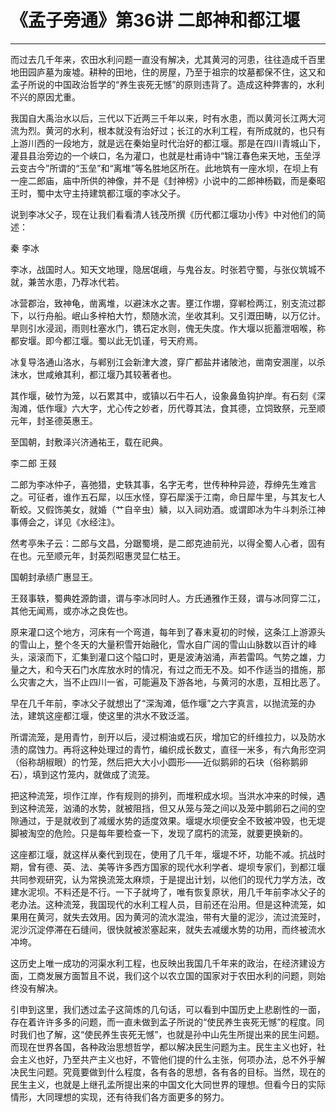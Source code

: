 # 《孟子旁通》第36讲 二郎神和都江堰

------

而过去几千年来，农田水利问题一直没有解决，尤其黄河的河患，往往造成千百里地田园庐墓为废墟。耕种的田地，住的房屋，乃至于祖宗的坟墓都保不住，这又和孟子所说的中国政治哲学的“养生丧死无憾”的原则违背了。造成这种弊害的，水利不兴的原因尤重。

我国自大禹治水以后，三代以下近两三千年以来，时有水患，而以黄河长江两大河流为烈。黄河的水利，根本就没有治好过；长江的水利工程，有所成就的，也只有上游川西的一段地方，就是远在秦始皇时代治好的都江堰。那是在四川青城山下，灌县县治旁边的一个峡口，名为灌口，也就是杜甫诗中“锦江春色来天地，玉垒浮云变古今”所谓的“玉垒”和“离堆”等名胜地区所在。此地筑有一座水坝，在坝上有一座二郎庙，庙中所供的神像，并不是《封神榜》小说中的二郎神杨戳，而是秦昭王时，蜀中太守主持建筑都江堰的李冰父子。

说到李冰父子，现在让我们看看清人钱茂所撰《历代都江堰功小传》中对他们的简述：

秦 李冰

李冰，战国时人。知天文地理，隐居氓峨，与鬼谷友。时张若守蜀，与张仪筑城不就，兼苦水患，乃荐冰代若。

冰营郡治，致神龟，凿离堆，以避沫水之害。壅江作堋，穿郸检两江，别支流过郡下，以行舟船。岷山多梓柏大竹，颓随水流，坐收其利。又引溉田畴，以万亿计。旱则引水浸润，雨则杜塞水门，镌石定水则，傀无失度。作大堰以扼蓄泄咽喉，称都安堰。即今都江堰。蜀以此无饥谨，号天府焉。

冰复导洛通山洛水，与郸别江会新津大渡，穿广都盐井诸陂池，凿南安溷崖，以杀沫水，世咸飨其利，都江堰乃其较著者也。

其作堰，破竹为笼，以石累其中，或镇以石牛石人，设象鼻鱼钩护岸。有石刻《深淘滩，低作堰》六大字，尤心传之妙者，历代尊其法，食其德，立饲致祭，元至顺元年，封圣德英惠王。

至国朝，封敷泽兴济通祐王，载在祀典。

李二郎 王叕

二郎为李冰仲子，喜弛猎，史轶其事，名字无考，世传种种异迹，荐绅先生难言之。可征者，谁作五石犀，以压水怪，穿石犀溪于江南，命日犀牛里，与其友七人靳蛟。又假饰美女，就婚（艹自辛虫）䚬，以入祠劝酒。或谓即冰为牛斗刺杀江神事傅会之，详见《水经注》。

然考亭朱子云：二郎与文昌，分踞蜀境，是二郎克迪前光，以得全蜀人心者，固有在也。元至顺元年，封英烈昭惠灵显仁枯王。

国朝封承绩广惠显王。

王叕事轶，蜀典姓源韵谱，谓与李冰同时人。方氏通雅作王叕，谓与冰同穿二江，其他无闻焉，或亦冰之良佐也。

原来灌口这个地方，河床有一个弯道，每年到了春末夏初的时候，这条江上游源头的雪山上，整个冬天的大量积雪开始融化，雪水自广阔的雪山山脉数以百计的峰头，滚滚而下，汇集到灌口这个隘口时，更是波涛汹涌，声若雷鸣。气势之雄，力量之大，和今天石门水库放水时的情况，有过之而无不及。如不作适当的措施，那么灾害之大，当不止四川一省，可能遍及下游各地，与黄河的水患，互相比恶了。

早在几千年前，李冰父子就想出了“深淘滩，低作堰”之六字真言，以抛流笼的办法，建筑这座都江堰，使这里的洪水不致泛滥。

所谓流笼，是用青竹，剖开以后，浸过桐油或石灰，增加它的纤维拉力，以及防水渍的腐蚀力。再将这种处理过的青竹，编织成长数丈，直径一米多，有六角形空洞（俗称胡椒眼）的竹笼，然后把大大小小圆形——近似鹅卵的石块（俗称鹅卵石），填到这竹笼内，就做成了流笼。

把这种流笼，坝作江岸，作有规则的排列，而堆积成水坝。当洪水冲来的时候，遇到这种流笼，汹涌的水势，就被阻挡，但又从笼与笼之间以及笼中鹅卵石之间的空隙通过，于是就收到了减缓水势的适度效果。堰堤水坝便安全不致被冲毁，也无堤脚被淘空的危险。只是每年要检查一下，发现了腐朽的流笼，就要更换新的。

这座都江堰，就这样从秦代到现在，使用了几千年，堰堤不坏，功能不减。抗战时期，曾有德、英、法、美等许多西方国家的现代水利学者、堤坝专家们，到都江堰共同参观研究，认为常换流笼太麻烦，于是提出计划，以他们的现代力学方法，改建水泥坝。不料还是不行。一下子就垮了，唯有恢复原状，用几千年前李冰父子的老办法。这种流笼，我国现代的水利工程人员，目前还在沿用。但是这种流笼，如果用在黄河，就失去效用。因为黄河的流水混浊，带有大量的泥沙，流过流笼时，泥沙沉淀停滞在石缝间，很快就被淤塞起来，就失去减缓水势的功用，而终被流水冲垮。

这历史上唯一成功的河渠水利工程，也反映出我国几千年来的政治，在经济建设方面，工商发展方面暂且不说，我们这个以农立国的国家对于农田水利的问题，则始终没有解决。

引申到这里，我们透过孟子这简炼的几句话，可以看到中国历史上悲剧性的一面，存在着许许多多的问题，而一直未做到孟子所说的“使民养生丧死无憾”的程度。同时我们也了解，这“使民养生丧死无憾”，也就是孙中山先生所提出来的民生问题。而现在世界各国，各种政治思想哲学，都以解决民生问题为主。民生主义也好，社会主义也好，乃至共产主义也好，不管他们提的什么主张，何项办法，总不外乎解决民生问题。究竟要做到什么程度，各有各的思想，各有各的目标。当然，现在的民生主义，也就是上继孔孟所提出来的中国文化大同世界的理想。但看今日的实际情形，大同理想的实现，还有待我们各方面更多的努力。

